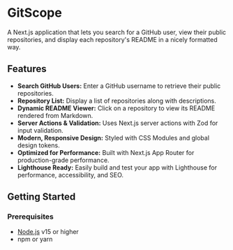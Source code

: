 # GitScope

A Next.js application that lets you search for a GitHub user, view their public repositories, and display each repository's README in a nicely formatted way.

## Features

- **Search GitHub Users:** Enter a GitHub username to retrieve their public repositories.
- **Repository List:** Display a list of repositories along with descriptions.
- **Dynamic README Viewer:** Click on a repository to view its README rendered from Markdown.
- **Server Actions & Validation:** Uses Next.js server actions with Zod for input validation.
- **Modern, Responsive Design:** Styled with CSS Modules and global design tokens.
- **Optimized for Performance:** Built with Next.js App Router for production-grade performance.
- **Lighthouse Ready:** Easily build and test your app with Lighthouse for performance, accessibility, and SEO.

## Getting Started

### Prerequisites

- [Node.js](https://nodejs.org/) v15 or higher
- npm or yarn
